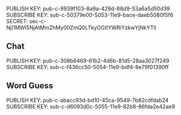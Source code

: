 PUBLISH KEY:    pub-c-9939f103-8a9a-429d-88d9-53a6a5d50d39
SUBSCRIBE KEY:  sub-c-50379e00-5053-11e9-bace-daeb5080f5f6
SECRET:         sec-c-NjI1MWI5NjAtMmZhMy00ZmQ0LTkyOGItYWRiYzkwYjNkYTll


Chat
----------------
PUBLISH KEY:    pub-c-308b6469-61b2-4d6b-81d5-28aa3027f249
SUBSCRIBE KEY:  sub-c-f436cc50-5054-11e9-bdf4-8e79f01390ff


Word Guess
----------------
PUBLISH KEY:    pub-c-abacc93d-bd10-45ca-9549-7b82cdfdab24
SUBSCRIBE KEY:  sub-c-d6093d0c-5055-11e9-82b8-86fda2e42ae9